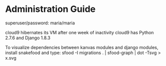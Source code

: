 # Administration Guide

superuser/password: maria/maria

cloud9 hibernates its VM after one week of inactivity
cloud9 has Python 2.7.6 and Django 1.8.3

To visualize dependencies between kanvas modules and django modules, install snakefood and type:
sfood -I migrations . | sfood-graph | dot -Tsvg > x.svg

